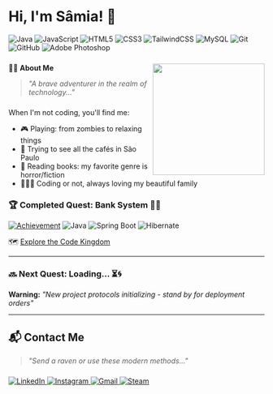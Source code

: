 <h1 align="left">Hi, I'm Sâmia! 👾</h1>

![Java](https://img.shields.io/badge/java-%23ED8B00.svg?style=flat&logo=openjdk&logoColor=white) ![JavaScript](https://img.shields.io/badge/javascript-%23323330.svg?style=flat&logo=javascript&logoColor=%23F7DF1E) ![HTML5](https://img.shields.io/badge/html5-%23E34F26.svg?style=flat&logo=html5&logoColor=white) ![CSS3](https://img.shields.io/badge/css3-%231572B6.svg?style=flat&logo=css3&logoColor=white) ![TailwindCSS](https://img.shields.io/badge/tailwindcss-%2338B2AC.svg?style=flat&logo=tailwind-css&logoColor=white) ![MySQL](https://img.shields.io/badge/mysql-4479A1.svg?style=flat&logo=mysql&logoColor=white) ![Git](https://img.shields.io/badge/git-%23F05033.svg?style=flat&logo=git&logoColor=white) ![GitHub](https://img.shields.io/badge/github-%23121011.svg?style=flat&logo=github&logoColor=white) ![Adobe Photoshop](https://img.shields.io/badge/adobe%20photoshop-%2331A8FF.svg?style=flat&logo=adobe%20photoshop&logoColor=white)

###

<img align="right" height="220" src="https://i.pinimg.com/originals/54/bd/a3/54bda352b17744efa1f6898040455423.gif" />

###
🧙‍♀️ **About Me**
> *"A brave adventurer in the realm of technology..."*

###

When I'm not coding, you'll find me:

- 🎮 Playing: from zombies to relaxing things
- 🥐 Trying to see all the cafés in São Paulo
- 📖 Reading books: my favorite genre is horror/fiction
- 👨‍👩‍👧 Coding or not, always loving my beautiful family

###

### 🏆 Completed Quest: **Bank System** 🏦✨

[![Achievement](https://img.shields.io/badge/STATUS-DEPLOYED-%2300C853?style=flat&logo=azure-pipelines&logoColor=white)](https://github.com/miaelfk/bank-account-project) ![Java](https://img.shields.io/badge/-Java-%23ED8B00?style=flat&logo=openjdk&logoColor=white)
![Spring Boot](https://img.shields.io/badge/-Spring_Boot-%236DB33F?style=flat&logo=springboot)
![Hibernate](https://img.shields.io/badge/-Hibernate-%2359666C?style=flat&logo=hibernate)

🗺️ [Explore the Code Kingdom](https://github.com/miaelfk/bank-account-project) 

---

### 🔜 Next Quest: **Loading...** ⏳🌀


**Warning:** _"New project protocols initializing - stand by for deployment orders"_

---

## 📬 **Contact Me**
> *"Send a raven or use these modern methods..."*

###

<p align="left">
<a href="https://www.linkedin.com/in/samiaelfakihfranca/" target="_blank">
<img src="https://img.shields.io/badge/LinkedIn-%230077B5.svg?style=flat&logo=linkedin&logoColor=white" alt="LinkedIn" />
</a>
<a href="https://www.instagram.com/miaelfk/" target="_blank">
<img src="https://img.shields.io/badge/Instagram-%23E4405F.svg?style=flat&logo=instagram&logoColor=white" alt="Instagram" />
</a>
<a href="mailto:samiaf@genstudents.org">
<img src="https://img.shields.io/badge/Gmail-%23D14836.svg?style=flat&logo=gmail&logoColor=white" alt="Gmail" />
</a>
<a href="https://steamcommunity.com/id/miaxhan" target="_blank">
<img src="https://img.shields.io/badge/Steam-%23000000.svg?style=flat&logo=steam&logoColor=white" alt="Steam" />
</a>
</p>
